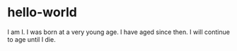 # hello-world

I am I. 
I was born at a very young age. 
I have aged since then.
I will continue to age until I die.

